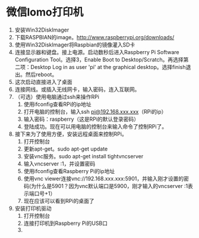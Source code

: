 微信lomo打印机
==============

1. 安装Win32DiskImager
2. 下载RASPBIAN的image。http://www.raspberrypi.org/downloads/
3. 使用Win32DiskImager将Raspbian的镜像灌入SD卡
4. 连接显示器和键盘。接上电源。启动数秒后进入Raspberry  Pi Software Configuration Tool。选择3，Enable Boot to Desktop/Scratch。再选择第二项：Desktop Log in as user 'pi' at the graphical desktop。选择finish退出。然后reboot。
5. 这次启动直接进入了桌面
6. 连接网线。或插入无线网卡，输入密码，连入互联网。
7. （可选）使用电脑通过ssh来操作RPi
   1. 使用ifconfig查看RPi的ip地址
   2. 打开电脑的控制台，输入ssh pi@192.168.xxx.xxx（RPi的ip）
   3. 输入密码：raspberry（这是RPi的默认登录密码）
   4. 登陆成功。现在可以用电脑的控制台来输入命令了控制RPi了。
8. 接下来为了使用方便，安装远程桌面来控制RPi。
   1. 打开控制台
   2. 更新apt-get。sudo apt-get update
   3. 安装vnc服务。sudo apt-get install tightvncserver
   4. 输入vncserver :1，并设置密码
   5. 使用ifconfig查看Raspberry Pi的ip地址
   6. 使用vnc viewer连接vnc://192.168.xxx.xxx:5901，并输入刚才设置的密码(为什么是5901？因为vnc默认端口是5900，刚才输入的vncserver :1表示端口号+1）
   7. 现在应该可以看到RPi的桌面了
9. 安装打印机驱动
    1. 打开控制台
    2. 连接打印机到Raspberry Pi的USB口
    2. 
